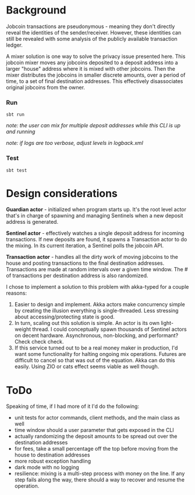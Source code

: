# Background

Jobcoin transactions are pseudonymous - meaning they don't directly reveal the identities of the sender/receiver.
However, these identities can still be revealed with some analysis of the publicly available transaction ledger.

A mixer solution is one way to solve the privacy issue presented here. This jobcoin mixer moves any jobcoins deposited
to a deposit address into a larger "house" address where it is mixed with other jobcoins. Then the mixer distributes the
jobcoins in smaller discrete amounts, over a period of time, to a set of final destination addresses. This effectively
disassociates original jobcoins from the owner.

### Run

`sbt run`

*note: the user can mix for multiple deposit addresses while this CLI is up and running*

*note: if logs are too verbose, adjust levels in logback.xml*

### Test

`sbt test`

# Design considerations

**Guardian actor** - initialized when program starts up. It's the root level actor that's in charge of spawning and
managing Sentinels when a new deposit address is generated.

**Sentinel actor** - effectively watches a single deposit address for incoming transactions. If new deposits are found,
it spawns a Transaction actor to do the mixing. In its current iteration, a Sentinel polls the jobcoin API.

**Transaction actor** - handles all the dirty work of moving jobcoins to the house and posting transactions to the final
destination addresses. Transactions are made at random intervals over a given time window. The # of transactions per
destination address is also randomized.

I chose to implement a solution to this problem with akka-typed for a couple reasons:

1. Easier to design and implement. Akka actors make concurrency simple by creating the illusion everything is
   single-threaded. Less stressing about accessing/protecting state is good.
2. In turn, scaling out this solution is simple. An actor is its own light-weight thread. I could conceptually spawn
   thousands of Sentinel actors on decent hardware. Asynchronous, non-blocking, and performant? Check check check.
3. If this service turned out to be a real money maker in production, I'd want some functionality for halting ongoing
   mix operations. Futures are difficult to cancel so that was out of the equation. Akka can do this easily. Using ZIO
   or cats effect seems viable as well though.

# ToDo

Speaking of time, if I had more of it I'd do the following:

- unit tests for actor commands, client methods, and the main class as well
- time window should a user parameter that gets exposed in the CLI
- actually randomizing the deposit amounts to be spread out over the destination addresses
- for fees, take a small percentage off the top before moving from the house to destination addresses
- more robust exception handling
- dark mode with no logging
- resilience: mixing is a multi-step process with money on the line. If any step fails along the way, there should a way
  to recover and resume the operation.






